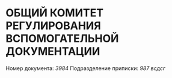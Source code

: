# ОБЩИЙ КОМИТЕТ РЕГУЛИРОВАНИЯ ВСПОМОГАТЕЛЬНОЙ ДОКУМЕНТАЦИИ
Номер документа: *3984*
Подразделение приписки: *987 всдсг*
